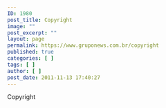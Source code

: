 ```yaml
---
ID: 1980
post_title: Copyright
image: ""
post_excerpt: ""
layout: page
permalink: https://www.gruponews.com.br/copyright
published: true
categories: [ ]
tags: [ ]
author: [ ]
post_date: 2011-11-13 17:40:27
---
```

Copyright